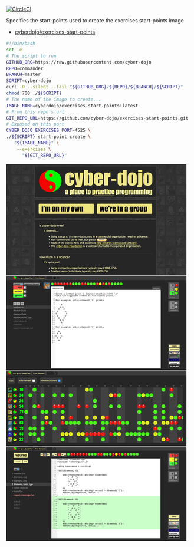 
[![CircleCI](https://circleci.com/gh/cyber-dojo/exercises.svg?style=svg)](https://circleci.com/gh/cyber-dojo/exercises-start-points)

Specifies the start-points used to create the exercises start-points image
* [cyberdojo/exercises-start-points](https://hub.docker.com/r/cyberdojo/exercises-start-points)

```bash
#!/bin/bash
set -e
# The script to run
GITHUB_ORG=https://raw.githubusercontent.com/cyber-dojo
REPO=commander
BRANCH=master
SCRIPT=cyber-dojo
curl -O --silent --fail "${GITHUB_ORG}/${REPO}/${BRANCH}/${SCRIPT}"
chmod 700 ./${SCRIPT}
# The name of the image to create...
IMAGE_NAME=cyberdojo/exercises-start-points:latest
# From this repo's url
GIT_REPO_URL=https://github.com/cyber-dojo/exercises-start-points.git
# Exposed on this port
CYBER_DOJO_EXERCISES_PORT=4525 \
./${SCRIPT} start-point create \
   "${IMAGE_NAME}" \
    --exercises \
      "${GIT_REPO_URL}"        
```

![cyber-dojo.org home page](https://github.com/cyber-dojo/cyber-dojo/blob/master/shared/home_page_snapshot.png)

